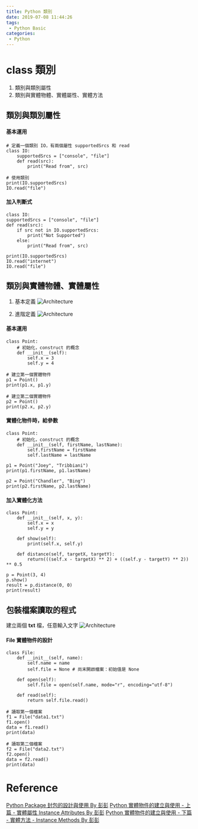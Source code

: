 ```yaml
---
title: Python 類別
date: 2019-07-08 11:44:26
tags:
 - Python Basic
categories:
 - Python
---
```


# class 類別
1. 類別與類別屬性
2. 類別與實體物體、實體屬性、實體方法

## 類別與類別屬性
#### 基本運用
    # 定義一個類別 IO，有兩個屬性 supportedSrcs 和 read
    class IO:
        supportedSrcs = ["console", "file"]
        def read(src):
            print("Read from", src)

    # 使用類別
    print(IO.supportedSrcs)
    IO.read("file")

#### 加入判斷式
    class IO:
    supportedSrcs = ["console", "file"]
    def read(src):
        if src not in IO.supportedSrcs:
            print("Not Supported")
        else:
            print("Read from", src)

    print(IO.supportedSrcs)
    IO.read("internet")
    IO.read("file")

## 類別與實體物體、實體屬性
1. 基本定義
![Architecture](1.png)

2. 進階定義
![Architecture](2.png)

#### 基本運用
    class Point:
        # 初始化，construct 的概念
        def __init__(self):
            self.x = 3
            self.y = 4

    # 建立第一個實體物件
    p1 = Point()
    print(p1.x, p1.y)

    # 建立第二個實體物件
    p2 = Point()
    print(p2.x, p2.y)

#### 實體化物件時，給參數
    class Point:
        # 初始化，construct 的概念
        def __init__(self, firstName, lastName):
            self.firstName = firstName
            self.lastName = lastName

    p1 = Point("Joey", "Tribbiani")
    print(p1.firstName, p1.lastName)

    p2 = Point("Chandler", "Bing")
    print(p2.firstName, p2.lastName)

#### 加入實體化方法
    class Point:
        def __init__(self, x, y):
            self.x = x
            self.y = y

        def show(self):
            print(self.x, self.y)

        def distance(self, targetX, targetY):
            return(((self.x - targetX) ** 2) + ((self.y - targetY) ** 2)) ** 0.5
    
    p = Point(3, 4)
    p.show()
    result = p.distance(0, 0)
    print(result)

## 包裝檔案讀取的程式
建立兩個 **txt** 檔，任意輸入文字
![Architecture](3.png)

#### File 實體物件的設計
    class File:
        def __init__(self, name):
            self.name = name
            self.file = None # 尚末開啟檔案：初始值是 None

        def open(self):
            self.file = open(self.name, mode="r", encoding="utf-8")
    
        def read(self):
            return self.file.read()

    # 讀取第一個檔案
    f1 = File("data1.txt")
    f1.open()
    data = f1.read()
    print(data)

    # 讀取第二個檔案
    f2 = File("data2.txt")
    f2.open()
    data = f2.read()
    print(data)

# Reference
[Python Package 封包的設計與使用 By 彭彭](https://www.youtube.com/watch?v=GGp-7VHgsKk)
[Python 實體物件的建立與使用 - 上篇 - 實體屬性 Instance Attributes By 彭彭](https://www.youtube.com/watch?v=Lr5N2r1rmtM)
[Python 實體物件的建立與使用 - 下篇 - 實體方法 - Instance Methods By 彭彭](https://www.youtube.com/watch?v=MZtTClJ74NU)